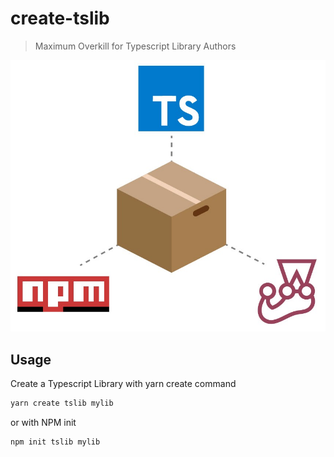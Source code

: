 # create-tslib

> Maximum Overkill for Typescript Library Authors

![create-tslib icon](/docs/create-tslib.jpeg)

## Usage

Create a Typescript Library with yarn create command

```bash
yarn create tslib mylib
```

or with NPM init

```bash
npm init tslib mylib
```
